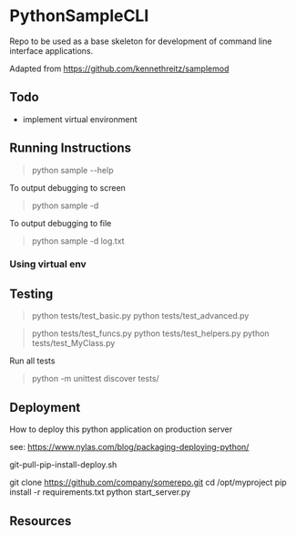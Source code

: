 # PythonSampleCLI

Repo to be used as a base skeleton for development of command line interface applications.

Adapted from https://github.com/kennethreitz/samplemod


## Todo

* implement virtual environment


## Running Instructions

> python sample --help

To output debugging to screen

> python sample -d

To output debugging to file

> python sample -d log.txt


### Using virtual env




## Testing


> python tests/test_basic.py
> python tests/test_advanced.py

> python tests/test_funcs.py
> python tests/test_helpers.py
> python tests/test_MyClass.py

Run all tests

> python -m unittest discover tests/



## Deployment

How to deploy this python application on production server

see:
https://www.nylas.com/blog/packaging-deploying-python/

git-pull-pip-install-deploy.sh

git clone https://github.com/company/somerepo.git
cd /opt/myproject
 <virtual environment>
  pip install -r requirements.txt
  python start_server.py



## Resources



